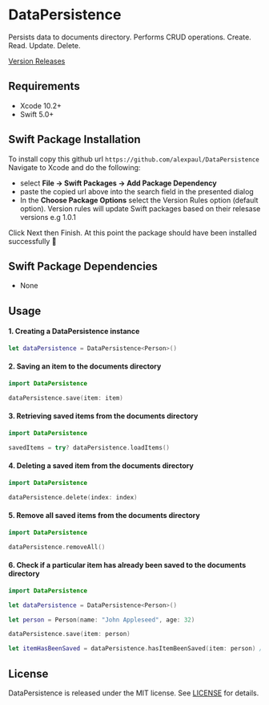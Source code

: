 # DataPersistence

Persists data to documents directory. Performs CRUD operations. Create. Read. Update. Delete.

[Version Releases](https://github.com/alexpaul/DataPersistence/releases)

## Requirements 

* Xcode 10.2+ 
* Swift 5.0+ 

## Swift Package Installation 

To install copy this github url
```https://github.com/alexpaul/DataPersistence```  
Navigate to Xcode and do the following: 
 - select **File -> Swift Packages -> Add Package Dependency** 
 - paste the copied url above into the search field in the presented dialog
 - In the **Choose Package Options** select the Version Rules option (default option). Version rules will update Swift packages based on their relesase versions e.g 1.0.1
 
 Click Next then Finish. 
 At this point the package should have been installed successfully 🥳 

## Swift Package Dependencies 

* None 


## Usage 

#### 1. Creating a DataPersistence instance 
```swift 
let dataPersistence = DataPersistence<Person>()
```

#### 2. Saving an item to the documents directory 
```swift 
import DataPersistence 

dataPersistence.save(item: item)
```

#### 3. Retrieving saved items from the documents directory 
```swift 
import DataPersistence 

savedItems = try? dataPersistence.loadItems()
```

#### 4. Deleting a saved item from the documents directory 
```swift 
import DataPersistence 

dataPersistence.delete(index: index)
```

#### 5. Remove all saved items from the documents directory 
```swift 
import DataPersistence 

dataPersistence.removeAll()
```

#### 6. Check if a particular item has already been saved to the documents directory 
```swift 
import DataPersistence 

let dataPersistence = DataPersistence<Person>()

let person = Person(name: "John Appleseed", age: 32)

dataPersistence.save(item: person)

let itemHasBeenSaved = dataPersistence.hasItemBeenSaved(item: person) // true 
```

## License

DataPersistence is released under the MIT license. See [LICENSE](https://github.com/alexpaul/DataPersistence/blob/master/LICENSE) for details.

